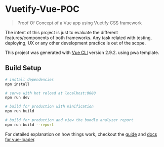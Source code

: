 # Vuetify-Vue-POC

> Proof Of Concept of a Vue app using Vuetify CSS framework

The intent of this project is just to evaluate the different features/components of both frameworks. Any task related with testing, deploying, UX or any other development practice is out of the scope.

This project was generated with [Vue CLI](https://github.com/vuejs/vue-cli) version 2.9.2. using pwa template.

## Build Setup

``` bash
# install dependencies
npm install

# serve with hot reload at localhost:8080
npm run dev

# build for production with minification
npm run build

# build for production and view the bundle analyzer report
npm run build --report
```

For detailed explanation on how things work, checkout the [guide](http://vuejs-templates.github.io/webpack/) and [docs for vue-loader](http://vuejs.github.io/vue-loader).
